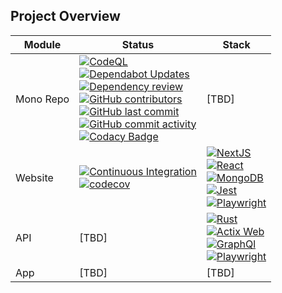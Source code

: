 ## Project Overview

| Module    | Status                                                                                                                                                                                                                                                                                                                                                                                                               | Stack                                                                                                                                                                                                                                                                                                                                                                                                              |
|-----------|----------------------------------------------------------------------------------------------------------------------------------------------------------------------------------------------------------------------------------------------------------------------------------------------------------------------------------------------------------------------------------------------------------------------|--------------------------------------------------------------------------------------------------------------------------------------------------------------------------------------------------------------------------------------------------------------------------------------------------------------------------------------------------------------------------------------------------------------------|
| Mono Repo | [![CodeQL](https://github.com/bible-on-site/bible-on-site/actions/workflows/github-code-scanning/codeql/badge.svg)](https://github.com/bible-on-site/bible-on-site/actions/workflows/github-code-scanning/codeql) <br>[![Dependabot Updates](https://github.com/bible-on-site/bible-on-site/actions/workflows/dependabot/dependabot-updates/badge.svg)](https://github.com/bible-on-site/bible-on-site/actions/workflows/dependabot/dependabot-updates) <br>[![Dependency review](https://github.com/bible-on-site/bible-on-site/actions/workflows/dependency-review.yml/badge.svg)](https://github.com/bible-on-site/bible-on-site/actions/workflows/dependency-review.yml) <br>[![GitHub contributors](https://img.shields.io/github/contributors/bible-on-site/bible-on-site)](https://github.com/bible-on-site/bible-on-site/graphs/contributors) <br>[![GitHub last commit](https://img.shields.io/github/last-commit/bible-on-site/bible-on-site)](https://github.com/bible-on-site/bible-on-site/commits/master) <br>[![GitHub commit activity](https://img.shields.io/github/commit-activity/w/bible-on-site/bible-on-site)](https://github.com/bible-on-site/bible-on-site/graphs/commit-activity) <br>[![Codacy Badge](https://app.codacy.com/project/badge/Grade/6574d774f82440bc806b1e9747adbed2)](https://app.codacy.com/gh/bible-on-site/bible-on-site/dashboard?utm_source=gh&utm_medium=referral&utm_content=&utm_campaign=Badge_grade) | [TBD] |
| Website   | [![Continuous Integration](https://github.com/bible-on-site/bible-on-site/actions/workflows/website-ci.yml/badge.svg)](https://github.com/bible-on-site/bible-on-site/actions/workflows/website-ci) <br>[![codecov](https://codecov.io/gh/bible-on-site/bible-on-site/graph/badge.svg?token=SIRSVRJ1XZ)](https://codecov.io/gh/bible-on-site/bible-on-site) | [![NextJS](https://img.shields.io/badge/next.js-000000?style=for-the-badge&logo=nextdotjs&logoColor=white)](https://nextjs.org) <br>[![React](https://img.shields.io/badge/React-20232A?style=for-the-badge&logo=react&logoColor=61DAFB)](https://reactjs.org) <br>[![MongoDB](https://img.shields.io/badge/MongoDB-4EA94B?style=for-the-badge&logo=mongodb&logoColor=white)](https://www.mongodb.com) <br>[![Jest](https://img.shields.io/badge/Jest-C21325?style=for-the-badge&logo=jest&logoColor=white)](https://jestjs.io) <br>[![Playwright](https://img.shields.io/badge/Playwright-45ba4b?style=for-the-badge&logo=Playwright&logoColor=white)](https://playwright.dev) |
| API       | [TBD] | [![Rust](https://img.shields.io/badge/rust-%23000000.svg?style=for-the-badge&logo=rust&logoColor=white)](https://www.rust-lang.org/) <br>[![Actix Web](https://img.shields.io/badge/Actix%20Web-800080?style=for-the-badge&logo=actix)](https://actix.rs/) <br>[![GraphQl](https://img.shields.io/badge/GraphQl-E10098?style=for-the-badge&logo=graphql&logoColor=white)](https://graphql.org) <br>[![Playwright](https://img.shields.io/badge/Playwright-45ba4b?style=for-the-badge&logo=Playwright&logoColor=white)](https://playwright.dev) |
| App       | [TBD]                                                                                                                                                                                                                                                                                                                                                                                                                | [TBD]                                                                                                                                                                                                                                                                                                                                                                                                               |
